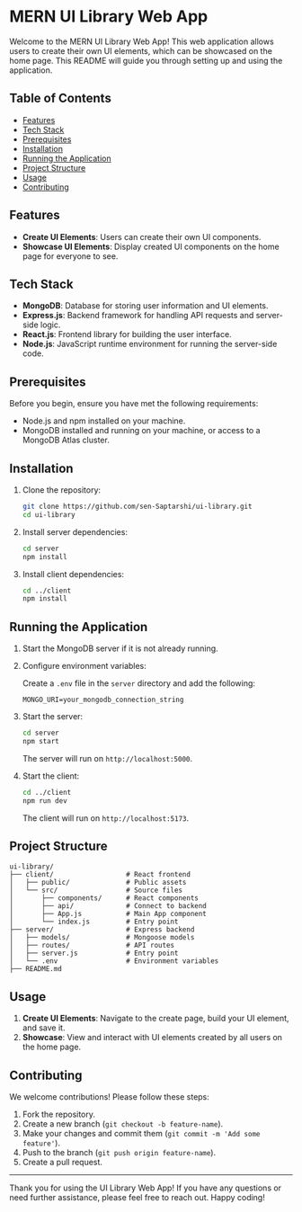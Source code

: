 # MERN UI Library Web App

Welcome to the MERN UI Library Web App! This web application allows users to create their own UI elements, which can be showcased on the home page. This README will guide you through setting up and using the application.

## Table of Contents

- [Features](#features)
- [Tech Stack](#tech-stack)
- [Prerequisites](#prerequisites)
- [Installation](#installation)
- [Running the Application](#running-the-application)
- [Project Structure](#project-structure)
- [Usage](#usage)
- [Contributing](#contributing)

## Features
- **Create UI Elements**: Users can create their own UI components.
- **Showcase UI Elements**: Display created UI components on the home page for everyone to see.

## Tech Stack

- **MongoDB**: Database for storing user information and UI elements.
- **Express.js**: Backend framework for handling API requests and server-side logic.
- **React.js**: Frontend library for building the user interface.
- **Node.js**: JavaScript runtime environment for running the server-side code.

## Prerequisites

Before you begin, ensure you have met the following requirements:

- Node.js and npm installed on your machine.
- MongoDB installed and running on your machine, or access to a MongoDB Atlas cluster.

## Installation

1. Clone the repository:

   ```bash
   git clone https://github.com/sen-Saptarshi/ui-library.git
   cd ui-library
   ```

2. Install server dependencies:

   ```bash
   cd server
   npm install
   ```

3. Install client dependencies:

   ```bash
   cd ../client
   npm install
   ```

## Running the Application

1. Start the MongoDB server if it is not already running.

2. Configure environment variables:
   
   Create a `.env` file in the `server` directory and add the following:

   ```plaintext
   MONGO_URI=your_mongodb_connection_string
   ```

3. Start the server:

   ```bash
   cd server
   npm start
   ```

   The server will run on `http://localhost:5000`.

4. Start the client:

   ```bash
   cd ../client
   npm run dev
   ```

   The client will run on `http://localhost:5173`.

## Project Structure

```
ui-library/
├── client/                  # React frontend
│   ├── public/              # Public assets
│   └── src/                 # Source files
│       ├── components/      # React components
│       ├── api/             # Connect to backend
│       ├── App.js           # Main App component
│       └── index.js         # Entry point
├── server/                  # Express backend
│   ├── models/              # Mongoose models
│   ├── routes/              # API routes
│   ├── server.js            # Entry point
│   └── .env                 # Environment variables
├── README.md
```

## Usage
1. **Create UI Elements**: Navigate to the create page, build your UI element, and save it.
2. **Showcase**: View and interact with UI elements created by all users on the home page.

## Contributing

We welcome contributions! Please follow these steps:

1. Fork the repository.
2. Create a new branch (`git checkout -b feature-name`).
3. Make your changes and commit them (`git commit -m 'Add some feature'`).
4. Push to the branch (`git push origin feature-name`).
5. Create a pull request.

---

Thank you for using the UI Library Web App! If you have any questions or need further assistance, please feel free to reach out. Happy coding!